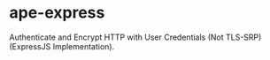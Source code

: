 # ape-express
Authenticate and Encrypt HTTP with User Credentials (Not TLS-SRP) (ExpressJS Implementation).
